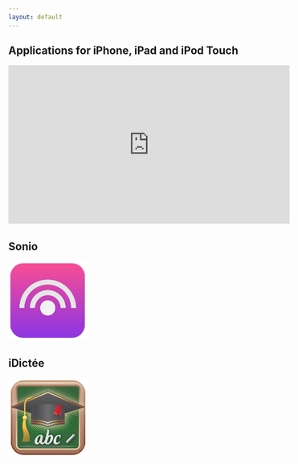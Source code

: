 ```yaml
---
layout: default
---
```


## Applications for iPhone, iPad and iPod Touch

<p align="center">
<iframe width="560" height="315" src="https://www.youtube.com/embed/AowatUuvRz0?autoplay=1" frameborder="0" allowfullscreen></iframe>
</p>


## Sonio

![Sonio Logo](/images/Sonio-Logo.png)



## iDictée

![iDictee Logo](/images/iDictee-Logo.png)
